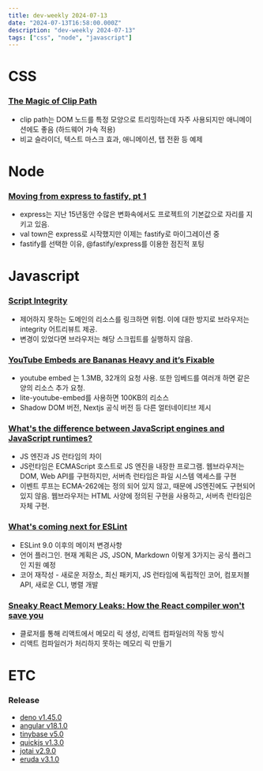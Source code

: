 ```yaml
---
title: dev-weekly 2024-07-13
date: "2024-07-13T16:58:00.000Z"
description: "dev-weekly 2024-07-13"
tags: ["css", "node", "javascript"]
---
```


# CSS

### **[The Magic of Clip Path](https://emilkowal.ski/ui/the-magic-of-clip-path)**

- clip path는 DOM 노드를 특정 모양으로 트리밍하는데 자주 사용되지만 애니메이션에도 좋음 (하드웨어 가속 적용)
- 비교 슬라이더, 텍스트 마스크 효과, 애니메이션, 탭 전환 등 예제

# Node

### **[Moving from express to fastify, pt 1](https://blog.val.town/blog/fastify/)**

- express는 지난 15년동안 수많은 변화속에서도 프로젝트의 기본값으로 자리를 지키고 있음.
- val town은 express로 시작했지만 이제는 fastify로 마이그레이션 중
- fastify를 선택한 이유, @fastify/express를 이용한 점진적 포팅

# Javascript

### **[Script Integrity](https://frontendmasters.com/blog/script-integrity/)**

- 제어하지 못하는 도메인의 리소스를 링크하면 위험. 이에 대한 방지로 브라우저는 integrity 어트리뷰트 제공.
- 변경이 있었다면 브라우저는 해당 스크립트를 실행하지 않음.

### **[YouTube Embeds are Bananas Heavy and it’s Fixable](https://frontendmasters.com/blog/youtube-embeds-are-bananas-heavy-and-its-fixable/)**

- youtube embed 는 1.3MB, 32개의 요청 사용. 또한 임베드를 여러개 하면 같은 양의 리소스 추가 요청.
- lite-youtube-embed를 사용하면 100KB의 리소스
- Shadow DOM 버전, Nextjs 공식 버전 등 다른 얼터네이티브 제시

### **[What's the difference between JavaScript engines and JavaScript runtimes?](https://humanwhocodes.com/blog/2024/03/javascript-engines-runtimes/)**

- JS 엔진과 JS 런타임의 차이
- JS런타임은 ECMAScript 호스트로 JS 엔진을 내장한 프로그램. 웹브라우저는 DOM, Web API를 구현하지만, 서버측 런타임은 파일 시스템 액세스를 구현
- 이벤트 루프는 ECMA-262에는 정의 되어 있지 않고, 때문에 JS엔진에도 구현되어 있지 않음. 웹브라우저는 HTML 사양에 정의된 구현을 사용하고, 서버측 런타임은 자체 구현.

### **[What's coming next for ESLint](https://eslint.org/blog/2024/07/whats-coming-next-for-eslint/)**

- ESLint 9.0 이후의 메이저 변경사항
- 언어 플러그인. 현재 계획은 JS, JSON, Markdown 이렇게 3가지는 공식 플러그인 지원 예정
- 코어 재작성 - 새로운 저장소, 최신 패키지, JS 런타임에 독립적인 코어, 컴포저블 API, 새로운 CLI, 병렬 개발

### **[Sneaky React Memory Leaks: How the React compiler won't save you](https://schiener.io/2024-07-07/react-closures-compiler)**

- 클로저를 통해 리액트에서 메모리 릭 생성, 리액트 컴파일러의 작동 방식
- 리액트 컴파일러가 처리하지 못하는 메모리 릭 만들기

# ETC

### **Release**

- [deno v1.45.0](https://github.com/denoland/deno/releases/tag/v1.45.0)
- [angular v18.1.0](https://github.com/angular/angular/releases/tag/18.1.0)
- [tinybase v5.0](https://tinybase.org/guides/releases/#v5-0)
- [quickjs v1.3.0](https://github.com/sebastianwessel/quickjs/releases/tag/v1.3.0)
- [jotai v2.9.0](https://github.com/pmndrs/jotai/releases/tag/v2.9.0)
- [eruda v3.1.0](https://github.com/liriliri/eruda)